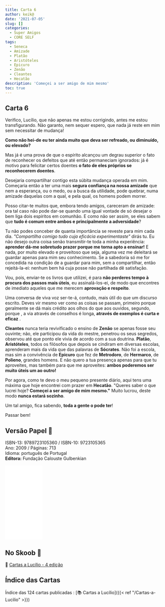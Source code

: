 ```yaml
---
title: Carta 6
author: keik@
date: '2021-07-05'
slug: []
categories:
  - Super Amigos
  - CORE SELF
tags:
  - Seneca
  - Amizade
  - Platão
  - Aristóteles
  - Epicuro
  - Zenão
  - Cleantes
  - Hecatão
description: 'Começei a ser amigo de mim mesmo'
toc: true
---
```

## Carta 6

Verifico, Lucílio, que não apenas me estou corrigindo, antes me estou transfigurando. Não garanto, nem sequer espero, que nada já reste em mim sem necessitar de mudança! 

**Como não hei-de eu ter ainda muito que deva ser refreado, ou diminuído, ou elevado?**

Mas já é uma prova de que o espírito alcançou um degrau superior o fato de reconhecer os defeitos que até então permaneciam ignorados: já é motivo para felicitar certos doentes **o fato de eles próprios se reconhecerem doentes**.

Desejaria compartilhar contigo esta súbita mudança operada em mim. Começaria então a ter uma mais **segura confiança na nossa amizade** que nem a esperança, ou o medo, ou a busca da utilidade, pode quebrar, numa amizade daquelas com a qual, e pela qual, os homens podem morrer. 

Posso citar-te muitos que, embora tendo amigos, careceram de amizade: ora tal caso não pode dar-se quando uma igual vontade de só desejar o bem liga dois espíritos em comunhão. E como não ser assim, se eles sabem que **tudo é comum entre ambos e principalmente a adversidade**?

Tu não podes conceber de quanta importância se reveste para mim cada dia. *"Compartilha comigo tudo cuja eficácia experimentaste"* dirás tu. Eu não desejo
outra coisa senão transmitir-te toda a minha experiência: **aprender dá-me sobretudo prazer porque me torna apto a ensinar!** E nada, por muito elevado e proveitoso que seja,  alguma vez me deleitará se guardar apenas para mim seu conhecimento. Se a sabedoria só me for concedida na condição de a guardar para mim, sem a compartilhar, então rejeitá-la-ei: nenhum bem há cuja posse não partilhada dê satisfação.

Vou, pois, enviar-te os livros que utilizei, é para **não perderes tempo à procura dos passos mais úteis**, eu assinalá-los-ei, de modo que encontres de imediato aqueles que
me merecem **aprovação e respeito**.

Uma conversa de viva voz ser-te-á, contudo, mais útil do que um discurso escrito. Deves vir mesmo ver como as coisas se passam, primeiro porque geralmente se dá mais crédito aos olhos do que aos ouvidos, segundo, porque , a via através de conselhos é longa, **através de exemplos é curta e eficaz** .

**Cleantes** nunca teria revivificado o ensino de **Zenão** se apenas fosse seu ouvinte; não, ele participou da vida do mestre, penetrou os seus segredos, observou até que ponto ele vivia de acordo com a sua doutrina. **Platão**, **Aristóteles**, todos os filósofos que depois se cindiram em diversas escolas, aprenderam mais da vida que das palavras de **Sócrates**. Não foi a escola, mas sim a convivência de **Epicuro** que fez de **Metrodoro**, de **Hermarco**, de **Polieno**, grandes homens. E não quero a tua presença apenas para que tu aproveites, mas também para que me aproveites: **ambos poderemos ser muito úteis um ao outro!**

Por agora, como te devo o meu pequeno presente diário, aqui tens uma máxima que hoje encontrei com prazer em **Hecatão**.
"Queres saber o que lucrei hoje? **Começei a ser amigo de mim mesmo."** Muito lucrou, deste modo **nunca estará sozinho**. 

Um tal amigo, fica sabendo, **toda a gente o pode ter**!

Passar bem!

## Versão Papel :book:

ISBN-13: 9789723105360 / ISBN-10: 9723105365  
Ano: 2009 / Páginas: 713  
Idioma: português de Portugal   
**Editora:** Fundação Calouste Gulbenkian

<iframe style="width:120px;height:240px;" marginwidth="0" marginheight="0" scrolling="no" frameborder="0" src="//ws-na.amazon-adsystem.com/widgets/q?ServiceVersion=20070822&OneJS=1&Operation=GetAdHtml&MarketPlace=BR&source=ac&ref=tf_til&ad_type=product_link&tracking_id=mundodekeika-20&marketplace=amazon&amp;region=BR&placement=9723105365&asins=9723105365&linkId=fb8dc16224bc0c2b7943ec769c5b5905&show_border=true&link_opens_in_new_window=true&price_color=333333&title_color=0066c0&bg_color=ffffff">
    </iframe>


## No Skoob :eagle:

:book: [Cartas a Lucílio - 4 edição](https://www.skoob.com.br/cartas-a-lucilio-37684ed41245.html)


## Índice das Cartas

Índice das 124 cartas publicadas : [📚 Cartas a Lucílio]({{< ref "/Cartas-a-Lucilio" >}})